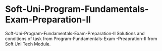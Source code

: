 # Soft-Uni-Program-Fundamentals-Exam-Preparation-II 
 Soft-Uni-Program-Fundamentals-Exam-Preparation-II Solutions and conditions of task from Program-Fundamentals-Exam -Preapration-II from Soft Uni Tech Module.
